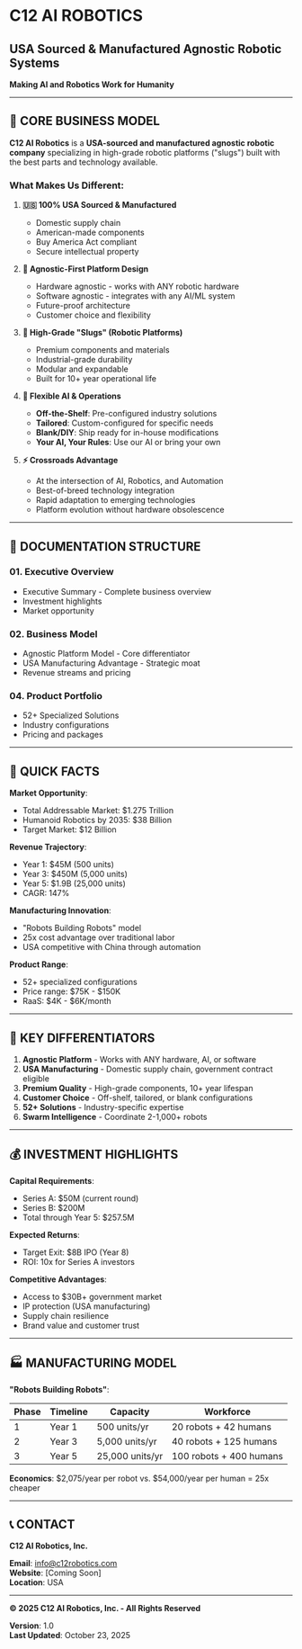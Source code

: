 # C12 AI ROBOTICS
## USA Sourced & Manufactured Agnostic Robotic Systems

**Making AI and Robotics Work for Humanity**

---

## 🎯 CORE BUSINESS MODEL

**C12 AI Robotics** is a **USA-sourced and manufactured agnostic robotic company** specializing in high-grade robotic platforms ("slugs") built with the best parts and technology available.

### What Makes Us Different:

1. **🇺🇸 100% USA Sourced & Manufactured**
   - Domestic supply chain
   - American-made components
   - Buy America Act compliant
   - Secure intellectual property

2. **🔧 Agnostic-First Platform Design**
   - Hardware agnostic - works with ANY robotic hardware
   - Software agnostic - integrates with any AI/ML system
   - Future-proof architecture
   - Customer choice and flexibility

3. **🤖 High-Grade "Slugs" (Robotic Platforms)**
   - Premium components and materials
   - Industrial-grade durability
   - Modular and expandable
   - Built for 10+ year operational life

4. **🧠 Flexible AI & Operations**
   - **Off-the-Shelf**: Pre-configured industry solutions
   - **Tailored**: Custom-configured for specific needs
   - **Blank/DIY**: Ship ready for in-house modifications
   - **Your AI, Your Rules**: Use our AI or bring your own

5. **⚡ Crossroads Advantage**
   - At the intersection of AI, Robotics, and Automation
   - Best-of-breed technology integration
   - Rapid adaptation to emerging technologies
   - Platform evolution without hardware obsolescence

---

## 📁 DOCUMENTATION STRUCTURE

### 01. Executive Overview
- Executive Summary - Complete business overview
- Investment highlights
- Market opportunity

### 02. Business Model
- Agnostic Platform Model - Core differentiator
- USA Manufacturing Advantage - Strategic moat
- Revenue streams and pricing

### 04. Product Portfolio
- 52+ Specialized Solutions
- Industry configurations
- Pricing and packages

---

## 🚀 QUICK FACTS

**Market Opportunity**:
- Total Addressable Market: $1.275 Trillion
- Humanoid Robotics by 2035: $38 Billion
- Target Market: $12 Billion

**Revenue Trajectory**:
- Year 1: $45M (500 units)
- Year 3: $450M (5,000 units)
- Year 5: $1.9B (25,000 units)
- CAGR: 147%

**Manufacturing Innovation**:
- "Robots Building Robots" model
- 25x cost advantage over traditional labor
- USA competitive with China through automation

**Product Range**:
- 52+ specialized configurations
- Price range: $75K - $150K
- RaaS: $4K - $6K/month

---

## 🎯 KEY DIFFERENTIATORS

1. **Agnostic Platform** - Works with ANY hardware, AI, or software
2. **USA Manufacturing** - Domestic supply chain, government contract eligible
3. **Premium Quality** - High-grade components, 10+ year lifespan
4. **Customer Choice** - Off-shelf, tailored, or blank configurations
5. **52+ Solutions** - Industry-specific expertise
6. **Swarm Intelligence** - Coordinate 2-1,000+ robots

---

## 💰 INVESTMENT HIGHLIGHTS

**Capital Requirements**:
- Series A: $50M (current round)
- Series B: $200M
- Total through Year 5: $257.5M

**Expected Returns**:
- Target Exit: $8B IPO (Year 8)
- ROI: 10x for Series A investors

**Competitive Advantages**:
- Access to $30B+ government market
- IP protection (USA manufacturing)
- Supply chain resilience
- Brand value and customer trust

---

## 🏭 MANUFACTURING MODEL

**"Robots Building Robots"**:

| Phase | Timeline | Capacity | Workforce |
|-------|----------|----------|-----------|
| 1 | Year 1 | 500 units/yr | 20 robots + 42 humans |
| 2 | Year 3 | 5,000 units/yr | 40 robots + 125 humans |
| 3 | Year 5 | 25,000 units/yr | 100 robots + 400 humans |

**Economics**: $2,075/year per robot vs. $54,000/year per human = 25x cheaper

---

## 📞 CONTACT

**C12 AI Robotics, Inc.**

**Email**: info@c12robotics.com  
**Website**: [Coming Soon]  
**Location**: USA

---

**© 2025 C12 AI Robotics, Inc. - All Rights Reserved**

**Version**: 1.0  
**Last Updated**: October 23, 2025
